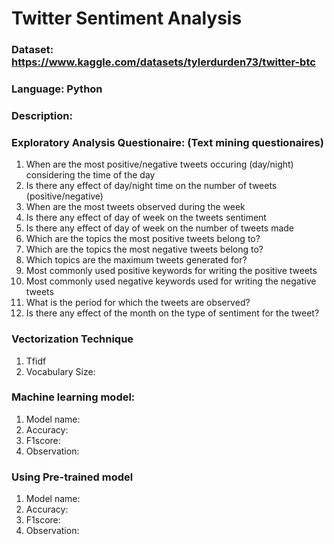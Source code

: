# Twitter Sentiment Analysis

### Dataset:  https://www.kaggle.com/datasets/tylerdurden73/twitter-btc

### Language: Python

### Description: 

### Exploratory Analysis Questionaire: (Text mining questionaires)
1. When are the most positive/negative tweets occuring (day/night) considering the time of the day
2. Is there any effect of day/night time on the number of tweets (positive/negative)
3. When are the most tweets observed during the week
4. Is there any effect of day of week on the tweets sentiment
5. Is there any effect of day of week on the number of tweets made
6. Which are the topics the most positive tweets belong to?
7. Which are the topics the most negative tweets belong to?
8. Which topics are the maximum tweets generated for?
9. Most commonly used positive keywords for writing the positive tweets
10. Most commonly used negative keywords used for writing the negative tweets
11. What is the period for which the tweets are observed?
12. Is there any effect of the month on the type of sentiment for the tweet?

### Vectorization Technique
1. Tfidf
2. Vocabulary Size:

### Machine learning model:
1. Model name: 
2. Accuracy:
3. F1score:
4. Observation:

### Using Pre-trained model
1. Model name:
2. Accuracy:
3. F1score:
4. Observation:
